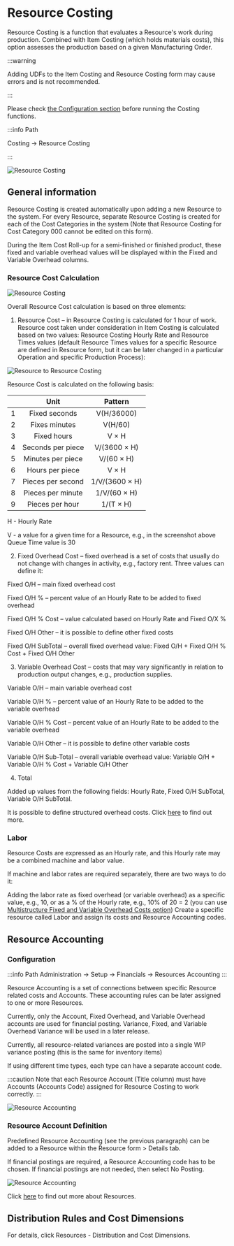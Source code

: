 # Resource Costing

Resource Costing is a function that evaluates a Resource's work during production. Combined with Item Costing (which holds materials costs), this option assesses the production based on a given Manufacturing Order.

:::warning

Adding UDFs to the Item Costing and Resource Costing form may cause errors and is not recommended.

:::

Please check [the Configuration section](./configuration/configuration.md) before running the Costing functions.

:::info Path

Costing → Resource Costing

:::

![Resource Costing](./media/resource-costing.png)

## General information

Resource Costing is created automatically upon adding a new Resource to the system. For every Resource, separate Resource Costing is created for each of the Cost Categories in the system (Note that Resource Costing for Cost Category 000 cannot be edited on this form).

During the Item Cost Roll-up for a semi-finished or finished product, these fixed and variable overhead values will be displayed within the Fixed and Variable Overhead columns.

### Resource Cost Calculation

![Resource Costing](./media/resource-costing-2.png)

Overall Resource Cost calculation is based on three elements:

1. Resource Cost – in Resource Costing is calculated for 1 hour of work. Resource cost taken under consideration in Item Costing is calculated based on two values: Resource Costing Hourly Rate and Resource Times values (default Resource Times values for a specific Resource are defined in Resource form, but it can be later changed in a particular Operation and specific Production Process):

![Resource to Resource Costing](./media/resource-resource-costing.png)

Resource Cost is calculated on the following basis:

|   |        Unit       |     Pattern    |
|:-:|:-----------------:|:--------------:|
| 1 | Fixed seconds     | V(H/36000)     |
| 2 | Fixes minutes     | V(H/60)        |
| 3 | Fixed hours       | V × H          |
| 4 | Seconds per piece | V/(3600 × H)   |
| 5 | Minutes per piece | V/(60 × H)     |
| 6 | Hours per piece   | V × H          |
| 7 | Pieces per second | 1/V/(3600 × H) |
| 8 | Pieces per minute | 1/V/(60 × H)   |
| 9 | Pieces per hour   | 1/(T × H)      |

H - Hourly Rate

V - a value for a given time for a Resource, e.g., in the screenshot above Queue Time value is 30

2. Fixed Overhead Cost – fixed overhead is a set of costs that usually do not change with changes in activity, e.g., factory rent. Three values can define it:

Fixed O/H – main fixed overhead cost

Fixed O/H % – percent value of an Hourly Rate to be added to fixed overhead

Fixed O/H % Cost – value calculated based on Hourly Rate and Fixed O/X %

Fixed O/H Other – it is possible to define other fixed costs

Fixed O/H SubTotal – overall fixed overhead value: Fixed O/H + Fixed O/H % Cost + Fixed O/H Other

3. Variable Overhead Cost – costs that may vary significantly in relation to production output changes, e.g., production supplies.

Variable O/H – main variable overhead cost

Variable O/H % – percent value of an Hourly Rate to be added to the variable overhead

Variable O/H % Cost – percent value of an Hourly Rate to be added to the variable overhead

Variable O/H Other – it is possible to define other variable costs

Variable O/H Sub-Total – overall variable overhead value: Variable O/H + Variable O/H % Cost + Variable O/H Other

4. Total

Added up values from the following fields: Hourly Rate, Fixed O/H SubTotal, Variable O/H SubTotal.

It is possible to define structured overhead costs. Click [here](./../costing-material-and-resources/item-costing/multistructure-fixed-and-variable-overhead-costs.md) to find out more.

### Labor

Resource Costs are expressed as an Hourly rate, and this Hourly rate may be a combined machine and labor value.

If machine and labor rates are required separately, there are two ways to do it:

Adding the labor rate as fixed overhead (or variable overhead) as a specific value, e.g., 10, or as a % of the Hourly rate, e.g., 10% of 20 = 2 (you can use [Multistructure Fixed and Variable Overhead Costs option](./item-costing/multistructure-fixed-and-variable-overhead-costs.md))
Create a specific resource called Labor and assign its costs and Resource Accounting codes.

## Resource Accounting

### Configuration

:::info Path
Administration → Setup → Financials → Resources Accounting
:::

Resource Accounting is a set of connections between specific Resource related costs and Accounts. These accounting rules can be later assigned to one or more Resources.

Currently, only the Account, Fixed Overhead, and Variable Overhead accounts are used for financial posting. Variance, Fixed, and Variable Overhead Variance will be used in a later release.

Currently, all resource-related variances are posted into a single WIP variance posting (this is the same for inventory items)

If using different time types, each type can have a separate account code.

:::caution
Note that each Resource Account (Title column) must have Accounts (Accounts Code) assigned for Resource Costing to work correctly.
:::

![Resource Accounting](./media/resource-accounting-2.png)

### Resource Account Definition

Predefined Resource Accounting (see the previous paragraph) can be added to a Resource within the Resource form > Details tab. 

If financial postings are required, a Resource Accounting code has to be chosen. If financial postings are not needed, then select No Posting.

![Resource Accounting](./media/resource-cccounting-3.png)

Click [here](./../routings/resources.md) to find out more about Resources.

## Distribution Rules and Cost Dimensions

For details, click Resources - Distribution and Cost Dimensions.